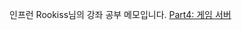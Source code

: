인프런 Rookiss님의 강좌 공부 메모입니다.
[Part4: 게임 서버](https://www.inflearn.com/course/%EC%96%B8%EB%A6%AC%EC%96%BC-3d-mmorpg-4)